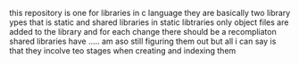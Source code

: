 this repository is one for libraries in c language 
they are basically two library ypes that is static and shared libraries
in static libtraries only object files are added to the library and for each change there should be a recompliaton 
shared libraries have ..... am aso still figuring them out but all i can say is that they incolve teo stages when creating and indexing them

